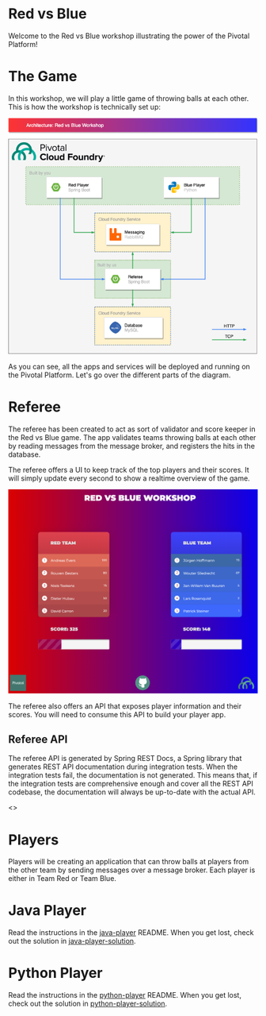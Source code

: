# Red vs Blue

Welcome to the Red vs Blue workshop illustrating the power of the Pivotal Platform!

# The Game

In this workshop, we will play a little game of throwing balls at each other.
This is how the workshop is technically set up:

![Red vs Blue Workshop Architecture](architecture.png "Red vs Blue Workshop Architecture")

As you can see, all the apps and services will be deployed and running on the Pivotal Platform.
Let's go over the different parts of the diagram.

# Referee

The referee has been created to act as sort of validator and score keeper in the Red vs Blue game.
The app validates teams throwing balls at each other by reading messages from the message broker, and registers the hits in the database.

The referee offers a UI to keep track of the top players and their scores.
It will simply update every second to show a realtime overview of the game.

![Red vs Blue Workshop UI](referee-ui.png "Red vs Blue Workshop UI")

The referee also offers an API that exposes player information and their scores.
You will need to consume this API to build your player app.

## Referee API

The referee API is generated by Spring REST Docs, a Spring library that generates REST API documentation during integration tests.
When the integration tests fail, the documentation is not generated.
This means that, if the integration tests are comprehensive enough and cover all the REST API codebase, the documentation will always be up-to-date with the actual API.

<<LINK TO REFEREE API>>

# Players

Players will be creating an application that can throw balls at players from the other team by sending messages over a message broker.
Each player is either in Team Red or Team Blue.

# Java Player

Read the instructions in the [java-player](/java-player/README.md) README.
When you get lost, check out the solution in [java-player-solution](/java-player-solution).

# Python Player

Read the instructions in the [python-player](/python-player/README.md) README.
When you get lost, check out the solution in [python-player-solution](/python-player-solution).